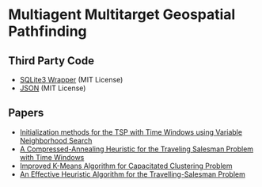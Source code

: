 # Multiagent Multitarget Geospatial Pathfinding

## Third Party Code
* [SQLite3 Wrapper](https://github.com/SRombauts/SQLiteCpp) (MIT License)
* [JSON](https://github.com/nlohmann/json) (MIT License)

## Papers
* [Initialization methods for the TSP with Time Windows using Variable Neighborhood Search](https://www.researchgate.net/publication/296060410_Initialization_methods_for_the_TSP_with_Time_Windows_using_Variable_Neighborhood_Search)
* [A Compressed-Annealing Heuristic for the Traveling Salesman Problem with Time Windows](https://www.researchgate.net/publication/220669433_A_Compressed-Annealing_Heuristic_for_the_Traveling_Salesman_Problem_with_Time_Windows)
* [Improved K-Means Algorithm for Capacitated Clustering Problem](https://www.semanticscholar.org/paper/Improved-K-Means-Algorithm-for-Capacitated-Problem-EETHA/1b26ebd9f5ccbc51362c80e3339cdb79ea6a6669?tab=abstract)
* [An Effective Heuristic Algorithm for the Travelling-Salesman Problem](https://pubsonline.informs.org/doi/10.1287/opre.21.2.498)